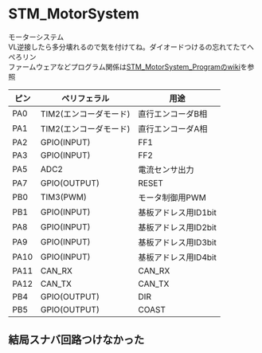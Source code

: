 # STM_MotorSystem
モーターシステム<br>
VL逆接したら多分壊れるので気を付けてね。ダイオードつけるの忘れてたてへぺろリン<br>
ファームウェアなどプログラム関係は[STM_MotorSystem_Programのwiki](https://github.com/hayate2718/STM_MotorSystem_Program/wiki)を参照

|ピン|ペリフェラル|用途|
|---|---|---|
|PA0|TIM2(エンコーダモード)|直行エンコーダB相|
|PA1|TIM2(エンコーダモード)|直行エンコーダA相|
|PA2|GPIO(INPUT)|FF1|
|PA3|GPIO(INPUT)|FF2|
|PA5|ADC2|電流センサ出力|
|PA7|GPIO(OUTPUT)|RESET|
|PB0|TIM3(PWM)|モータ制御用PWM|
|PB1|GPIO(INPUT)|基板アドレス用ID1bit|
|PA8|GPIO(INPUT)|基板アドレス用ID2bit|
|PA9|GPIO(INPUT)|基板アドレス用ID3bit|
|PA10|GPIO(INPUT)|基板アドレス用ID4bit|
|PA11|CAN_RX|CAN_RX|
|PA12|CAN_TX|CAN_TX|
|PB4|GPIO(OUTPUT)|DIR|
|PB5|GPIO(OUTPUT)|COAST|

## 結局スナバ回路つけなかった
